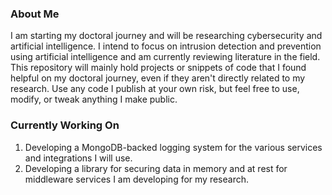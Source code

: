 ### About Me
I am starting my doctoral journey and will be researching cybersecurity and artificial intelligence. I intend to focus on intrusion detection and prevention using artificial intelligence and am currently reviewing literature in the field. This repository will mainly hold projects or snippets of code that I found helpful on my doctoral journey, even if they aren't directly related to my research. Use any code I publish at your own risk, but feel free to use, modify, or tweak anything I make public.

### Currently Working On
1. Developing a MongoDB-backed logging system for the various services and integrations I will use.
2. Developing a library for securing data in memory and at rest for middleware services I am developing for my research.